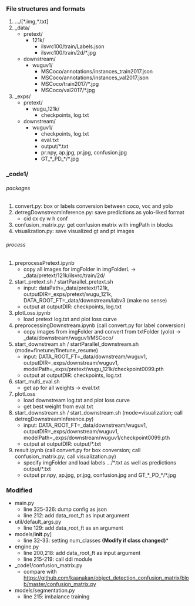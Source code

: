 ### File structures and formats
1. .../\[\*.img,\*.txt\]
2. \_data/
    + pretext/
        + 121k/
            + ilsvrc100/train/Labels.json
            + ilsvrc100/train/2d/\*.jpg
    + downstream/
        + wuguv1/
            + MSCoco/annotations/instances_train2017.json
            + MSCoco/annotations/instances_val2017.json
            + MSCoco/train2017/\*.jpg
            + MSCoco/val2017/\*.jpg
3. \_exps/
    + pretext/
        + wugu_121k/
            + checkpoints, log.txt
    + downstream/
        + wuguv1/
            + checkpoints, log.txt
            + eval.txt
            + output/\*.txt
            + pr.npy, ap.jpg, pr.jpg, confusion.jpg
            + GT_\*\_PD_\*/\*.jpg

### \_code1/
###### packages
1. convert.py: box or labels conversion between coco, voc and yolo
2. detregDownstreamInference.py: save predictions as yolo-liked format
    + cid cx cy w h conf
3. confusion_matrix.py: get confusion matrix with imgPath in blocks
4. visualization.py: save visualized gt and pt images
###### process
1. preprocessPretext.ipynb
    + copy all images for imgFolder in imgFolderL -> \_data/pretext/121k/ilsvrc/train/2d/
2. start_pretext.sh / startParallel_pretext.sh
    + input: dataPath=\_data/pretext/121k, outputDIR=\_exps/pretext/wugu_121k, DATA_ROOT_FT=\_data/downstream/labv3 (make no sense)
    + output at outputDIR: checkpoints, log.txt
3. plotLoss.ipynb
    + load pretext log.txt and plot loss curve
4. preprocessingDownstream.ipynb (call convert.py for label conversion)
    + copy images from imgFolder and convert from txtFolder (yolo) -> \_data/downstream/wuguv1/MSCoco/
5. start_downstream.sh / startParallel_downstream.sh (mode=finetune/finetune_resume)
    + input: DATA_ROOT_FT=\_data/downstream/wuguv1, outputDIR=\_exps/downstream/wuguv1, modelPath=\_exps/pretext/wugu_121k/checkpoint0099.pth
    + output at outputDIR: checkpoints, log.txt
6. start_multi_eval.sh
    + get ap for all weights -> eval.txt
7. plotLoss
    + load downstream log.txt and plot loss curve
    + get best weight from eval.txt
8. start_downstream.sh / start_downstream.sh (mode=visualization; call detregDownstreamInference.py)
    + input: DATA_ROOT_FT=\_data/downstream/wuguv1, outputDIR=\_exps/downstream/wuguv1, modelPath=\_exps/downstream/wuguv1/checkpoint0099.pth
    + output at outputDIR: output/\*.txt
9. result.ipynb (call convert.py for box conversion; call confusion_matrix.py; call visualization.py)
    + specify imgFolder and load labels .../\*.txt as well as predictions output/\*.txt
    + output pr.npy, ap.jpg, pr.jpg, confusion.jpg and GT_\*\_PD_\*/\*.jpg
        
### Modified
+ main.py
    + line 325-326: dump config as json
    + line 212: add data_root_ft as input argument
+ util/default_args.py
    + line 129: add data_root_ft as an argument
+ models/__init__.py]
    + line 32-33: setting num_classes **(Modify if class changed)***
+ engine.py
    + line 200,218: add data_root_ft as input argument
    + line 215-219: call ddi module
+ \_code1/confusion_matrix.py
    + compare with https://github.com/kaanakan/object_detection_confusion_matrix/blob/master/confusion_matrix.py
+ models/segmentation.py
    + line 215: imbalance training
